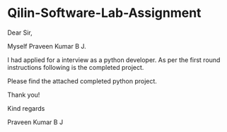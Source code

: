 # Qilin-Software-Lab-Assignment
Dear Sir, 

Myself Praveen Kumar  B J. 

I had applied for a interview as a python developer. As per the first round instructions following is the completed project. 

Please find the attached completed python project. 

Thank you! 

Kind regards 

Praveen Kumar B J
